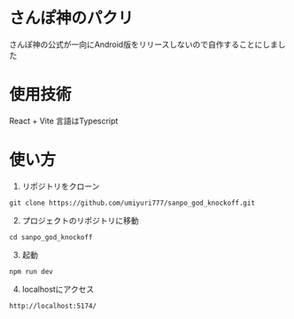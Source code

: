 #  さんぽ神のパクリ
さんぽ神の公式が一向にAndroid版をリリースしないので自作することにしました  
# 使用技術
React + Vite
言語はTypescript

# 使い方
1. リポジトリをクローン
```
git clone https://github.com/umiyuri777/sanpo_god_knockoff.git
```
2. プロジェクトのリポジトリに移動
```
cd sanpo_god_knockoff
```
3. 起動
```
npm run dev
```
4. localhostにアクセス
```
http://localhost:5174/
```